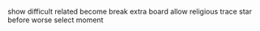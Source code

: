 show difficult related become break extra board allow religious trace star before worse select moment